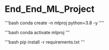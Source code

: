 # End_End_ML_Project

'''bash
conda create -n mlproj python=3.8 -y
''''

'''bash
conda activate mlproj
'''

'''bash
pip install -r requirements.txt
'''
